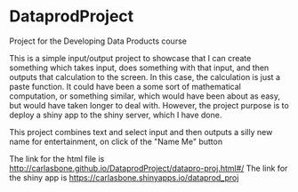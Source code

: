 # DataprodProject
Project for the Developing Data Products course

This is a simple input/output project to showcase that I can create something which takes input, does something with that input, and then outputs that calculation to the screen.
In this case, the calculation is just a paste function.  It could have been a some sort of mathematical computation, or something similar, which would have been about as easy, but would have taken longer to deal with. However, the project purpose is to deploy a shiny app to the shiny server, which I have done.

This project combines text and select input and then outputs a silly new name for entertainment, on click of the "Name Me" button

The link for the html file is http://carlasbone.github.io/DataprodProject/datapro-proj.html#/
The link for the shiny app is  https://carlasbone.shinyapps.io/dataprod_proj
